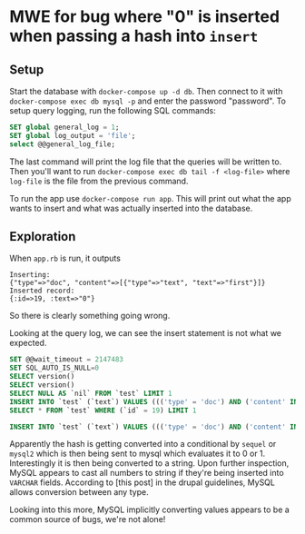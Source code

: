 # MWE for bug where "0" is inserted when passing a hash into `insert`

## Setup

Start the database with `docker-compose up -d db`. Then connect to it with
`docker-compose exec db mysql -p` and enter the password "password". To setup
query logging, run the following SQL commands:

``` sql
SET global general_log = 1;
SET global log_output = 'file';
select @@general_log_file;
```

The last command will print the log file that the queries will be written to.
Then you'll want to run `docker-compose exec db tail -f <log-file>` where `log-file`
is the file from the previous command.

To run the app use `docker-compose run app`. This will print out what the app
wants to insert and what was actually inserted into the database.

## Exploration


When `app.rb` is run, it outputs

```
Inserting:
{"type"=>"doc", "content"=>[{"type"=>"text", "text"=>"first"}]}
Inserted record:
{:id=>19, :text=>"0"}
```

So there is clearly something going wrong.


Looking at the query log, we can see the insert statement is not what we expected.

``` sql
SET @@wait_timeout = 2147483
SET SQL_AUTO_IS_NULL=0
SELECT version()
SELECT version()
SELECT NULL AS `nil` FROM `test` LIMIT 1
INSERT INTO `test` (`text`) VALUES ((('type' = 'doc') AND ('content' IN ((('type' = 'text') AND ('text' = 'first'))))))
SELECT * FROM `test` WHERE (`id` = 19) LIMIT 1
```

``` sql
INSERT INTO `test` (`text`) VALUES ((('type' = 'doc') AND ('content' IN ((('type' = 'text') AND ('text' = 'first'))))))
```

Apparently the hash is getting converted into a conditional by `sequel` or `mysql2`
which is then being sent to mysql which evaluates it to 0 or 1. Interestingly it
is then being converted to a string. Upon further inspection, MySQL appears to cast
all numbers to string if they're being inserted into `VARCHAR` fields. According
to [this post] in the drupal guidelines, MySQL allows conversion between any
type.

Looking into this more, MySQL implicitly converting values appears to be a common
source of bugs, we're not alone!